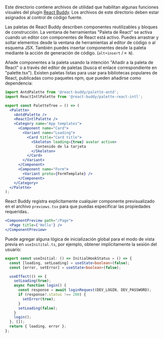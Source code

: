 Este directorio contiene archivos de utilidad que habilitan algunas funciones visuales del plugin [React Buddy](https://plugins.jetbrains.com/plugin/17467-react-buddy/). Los archivos de este directorio deben estar asignados al control de código fuente.

Las paletas de React Buddy describen componentes reutilizables y bloques de construcción. La ventana de herramientas "Paleta de React" se activa cuando un editor con componentes de React está activo. Puedes arrastrar y soltar elementos desde la ventana de herramientas al editor de código o al esquema JSX. También puedes insertar componentes desde la paleta mediante la acción de generación de código. (`alt+insert` / `⌘ N`).

Añade componentes a la paleta usando la intención "Añadir a la paleta de React" o a través del editor de paletas (busca el enlace correspondiente en "palette.tsx"). Existen paletas listas para usar para bibliotecas populares de React, publicadas como paquetes npm, que pueden añadirse como dependencia:

```jsx
import AntdPalette from '@react-buddy/palette-antd';
import ReactIntlPalette from '@react-buddy/palette-react-intl';

export const PaletteTree = () => (
  <Palette>
    <AntdPalette />
    <ReactIntlPalette />
    <Category name="App templates">
      <Component name="Card">
        <Variant name="Loading">
          <Card title="Card title">
            <Skeleton loading={true} avatar active>
              Contenido de la tarjeta
            </Skeleton>
          </Card>
        </Variant>
      </Component>
      <Component name="Form">
        <Variant proto={FormTemplate} />
      </Component>
    </Category>
  </Palette>
);
```

React Buddy registra explícitamente cualquier componente previsualizado en el archivo `previews.tsx` para que puedas especificar las propiedades requeridas..

```jsx
<ComponentPreview path="/Page">
  <Page title={'Hello'} />
</ComponentPreview>
```

Puede agregar alguna lógica de inicialización global para el modo de vista previa en `useInitital.ts`, por ejemplo, obtener implícitamente la sesión del usuario:

```typescript
export const useInitial: () => InitialHookStatus = () => {
  const [loading, setLoading] = useState<boolean>(false);
  const [error, setError] = useState<boolean>(false);

  useEffect(() => {
    setLoading(true);
    async function login() {
      const response = await loginRequest(DEV_LOGIN, DEV_PASSWORD);
      if (response?.status !== 200) {
        setError(true);
      }
      setLoading(false);
    }
    login();
  }, []);
  return { loading, error };
};
```
